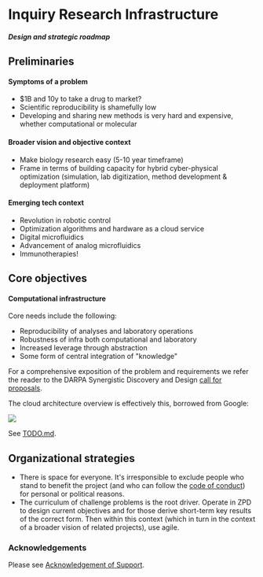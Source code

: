 
# Inquiry Research Infrastructure

##### Design and strategic roadmap

## Preliminaries

#### Symptoms of a problem

- $1B and 10y to take a drug to market?
- Scientific reproducibility is shamefully low
- Developing and sharing new methods is very hard and expensive, whether computational or molecular

#### Broader vision and objective context

- Make biology research easy (5-10 year timeframe)
- Frame in terms of building capacity for hybrid cyber-physical optimization (simulation, lab digitization, method development & deployment platform)

#### Emerging tech context

- Revolution in robotic control
- Optimization algorithms and hardware as a cloud service
- Digital microfluidics
- Advancement of analog microfluidics
- Immunotherapies!

## Core objectives

#### Computational infrastructure

Core needs include the following:

- Reproducibility of analyses and laboratory operations
- Robustness of infra both computational and laboratory
- Increased leverage through abstraction
- Some form of central integration of "knowledge"

For a comprehensive exposition of the problem and requirements we refer the reader to the DARPA Synergistic Discovery and Design [call for proposals](https://www.fbo.gov/utils/view?id=6d8044bb740578b628515f8bf70f5733).

The cloud architecture overview is effectively this, borrowed from Google:

![](https://cloud.google.com/solutions/iot/images/benefits-diagram-2x.png)

See [TODO.md](https://github.com/iqtk/iqtk/blob/master/inquiry/docs/TODO.md).

## Organizational strategies

- There is space for everyone. It's irresponsible to exclude people who stand to benefit the project (and who can follow the [code of conduct](https://github.com/iqtk/iqtk/blob/master/CODE_OF_CONDUCT.md)) for personal or political reasons.
- The curriculum of challenge problems is the root driver. Operate in ZPD to design current objectives and for those derive short-term key results of the correct form. Then within this context (which in turn in the context of a broader vision of related projects), use agile.

### Acknowledgements

Please see [Acknowledgement of Support](https://github.com/iqtk/iqtk/blob/master/inquiry/docs/SUPPORT.md).

